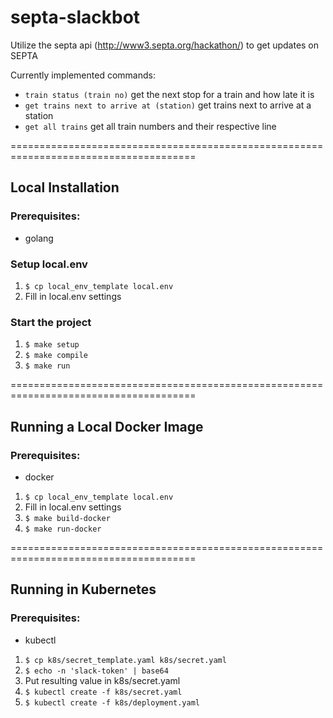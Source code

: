 # septa-slackbot
Utilize the septa api (http://www3.septa.org/hackathon/) to get updates on SEPTA

Currently implemented commands:
- `train status (train no)` get the next stop for a train and how late it is
- `get trains next to arrive at (station)` get trains next to arrive at a station
- `get all trains` get all train numbers and their respective line

======================================================================================

## Local Installation

### Prerequisites:
- golang

### Setup local.env
1. `$ cp local_env_template local.env`
2. Fill in local.env settings

### Start the project
1. `$ make setup`
2. `$ make compile`
3. `$ make run`

======================================================================================

## Running a Local Docker Image

### Prerequisites:
- docker

1. `$ cp local_env_template local.env`
2. Fill in local.env settings
3. `$ make build-docker`
4. `$ make run-docker`

======================================================================================

## Running in Kubernetes

### Prerequisites:
- kubectl

1. `$ cp k8s/secret_template.yaml k8s/secret.yaml`
2. `$ echo -n 'slack-token' | base64`
3. Put resulting value in k8s/secret.yaml
4. `$ kubectl create -f k8s/secret.yaml`
5. `$ kubectl create -f k8s/deployment.yaml`

